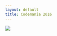 ```yaml
---
layout: default
title: Codemania 2016
---
```


<div class="pure-g">
	<div class="pure-u-1-1">
		<image src="./images/header.png" class="center" />
	</div>
</div>
